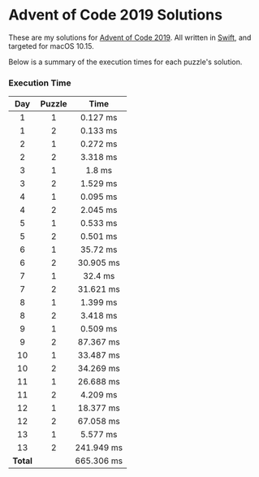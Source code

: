 # Advent of Code 2019 Solutions

These are my solutions for [Advent of Code 2019](https://adventofcode.com/2019). All written in [Swift](https://swift.org), and targeted for macOS 10.15.

Below is a summary of the execution times for each puzzle's solution. 

### Execution Time
| Day | Puzzle | Time |
| :---: | :---: | :---: |
| 1 | 1 | 0.127 ms |
| 1 | 2 | 0.133 ms |
| 2 | 1 | 0.272 ms |
| 2 | 2 | 3.318 ms |
| 3 | 1 | 1.8 ms |
| 3 | 2 | 1.529 ms |
| 4 | 1 | 0.095 ms |
| 4 | 2 | 2.045 ms |
| 5 | 1 | 0.533 ms |
| 5 | 2 | 0.501 ms |
| 6 | 1 | 35.72 ms |
| 6 | 2 | 30.905 ms |
| 7 | 1 | 32.4 ms |
| 7 | 2 | 31.621 ms |
| 8 | 1 | 1.399 ms |
| 8 | 2 | 3.418 ms |
| 9 | 1 | 0.509 ms |
| 9 | 2 | 87.367 ms |
| 10 | 1 | 33.487 ms |
| 10 | 2 | 34.269 ms |
| 11 | 1 | 26.688 ms |
| 11 | 2 | 4.209 ms |
| 12 | 1 | 18.377 ms |
| 12 | 2 | 67.058 ms |
| 13 | 1 | 5.577 ms |
| 13 | 2 | 241.949 ms |
| **Total** | | 665.306 ms |
